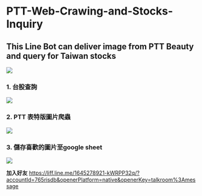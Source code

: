 ﻿# PTT-Web-Crawing-and-Stocks-Inquiry

## This Line Bot can deliver image from PTT Beauty and query for Taiwan stocks

![](https://i.imgur.com/KMDGlal.jpg)

### **1. 台股查詢**

![](https://i.imgur.com/WPku4Wx.jpg)

### **2. PTT 表特版圖片爬蟲**
![](https://i.imgur.com/OXOI9M4.jpg)


### **3. 儲存喜歡的圖片至google sheet**

![](https://i.imgur.com/olEMnd3.jpg)


**加入好友**
https://liff.line.me/1645278921-kWRPP32q/?accountId=765risdb&openerPlatform=native&openerKey=talkroom%3Amessage

